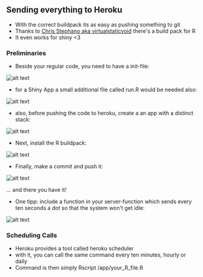## Sending everything to Heroku
- With the correct buildpack its as easy as pushing something to git
- Thanks to [Chris Stephano aka virtualstaticvoid](https://github.com/virtualstaticvoid/heroku-buildpack-r/tree/heroku-16) there's a build pack for R
- It even works for shiny <3

### Preliminaries
- Beside your regular code, you need to have a init-file: 

![alt text](/initR.png "")


- for a Shiny App a small additional file called run.R would be needed also:

![alt text](/runr.png "")

- also, before pushing the code to heroku, create a an app with a distinct stack:

![alt text](/heroku_1.png "")

- Next, install the R buildpack: 

![alt text](/heroku_2.png "")

- Finally, make a commit and push it: 

![alt text](/heroku_3.png "")

... and there you have it!

- One tipp: include a function in your server-function which sends every ten seconds a dot so that the system won't get idle: 

![alt text](/notidle.png "")

### Scheduling Calls
- Heroku provides a tool called heroku scheduler
- with it, you can call the same command every ten minutes, hourly or daily
- Command is then simply Rscript /app/your_R_file.R